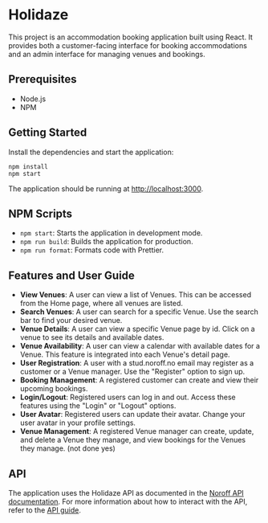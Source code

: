 # Holidaze

This project is an accommodation booking application built using React. It provides both a customer-facing interface for booking accommodations and an admin interface for managing venues and bookings.

## Prerequisites

- Node.js
- NPM

## Getting Started

Install the dependencies and start the application:
```
npm install
npm start
```

The application should be running at [http://localhost:3000](http://localhost:3000).

## NPM Scripts

- `npm start`: Starts the application in development mode.
- `npm run build`: Builds the application for production.
- `npm run format`: Formats code with Prettier.

## Features and User Guide

- **View Venues**: A user can view a list of Venues. This can be accessed from the Home page, where all venues are listed.
- **Search Venues**: A user can search for a specific Venue. Use the search bar to find your desired venue.
- **Venue Details**: A user can view a specific Venue page by id. Click on a venue to see its details and available dates.
- **Venue Availability**: A user can view a calendar with available dates for a Venue. This feature is integrated into each Venue's detail page.
- **User Registration**: A user with a stud.noroff.no email may register as a customer or a Venue manager. Use the "Register" option to sign up.
- **Booking Management**: A registered customer can create and view their upcoming bookings.
- **Login/Logout**: Registered users can log in and out. Access these features using the "Login" or "Logout" options.
- **User Avatar**: Registered users can update their avatar. Change your user avatar in your profile settings.
- **Venue Management**: A registered Venue manager can create, update, and delete a Venue they manage, and view bookings for the Venues they manage. (not done yes)

## API

The application uses the Holidaze API as documented in the [Noroff API documentation](https://nf-api.onrender.com/docs/static/index.html). For more information about how to interact with the API, refer to the [API guide](https://docs.noroff.dev/).
